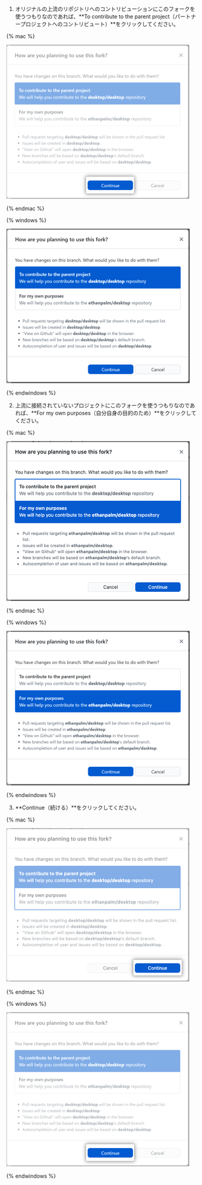 1. オリジナルの上流のリポジトリへのコントリビューションにこのフォークを使うつもりなのであれば、**To contribute to the parent project（パートナープロジェクトへのコントリビュート）**をクリックしてください。

  {% mac %}

  ![親プロジェクトへのコントリビュートメニューオプション](/assets/images/help/desktop/windows-forking-continue.png)

  {% endmac %}

  {% windows %}

  ![親プロジェクトへのコントリビュートメニューオプション](/assets/images/help/desktop/windows-fork-options-prompt.png)

  {% endwindows %}

2. 上流に接続されていないプロジェクトにこのフォークを使うつもりなのであれば、**For my own purposes（自分自身の目的のため）**をクリックしてください。

  {% mac %}

  ![独立したプロジェクトへのコントリビュートメニューオプション](/assets/images/help/desktop/mac-fork-own-purposes.png)

  {% endmac %}

  {% windows %}

  ![独立したプロジェクトへのコントリビュートメニューオプション](/assets/images/help/desktop/windows-fork-own-purposes.png)

  {% endwindows %}

3. **Continue（続ける）**をクリックしてください。

  {% mac %}

  ![継続ボタン](/assets/images/help/desktop/mac-forking-continue.png)

  {% endmac %}

  {% windows %}

  ![継続ボタン](/assets/images/help/desktop/windows-forking-continue.png)

  {% endwindows %}
  
